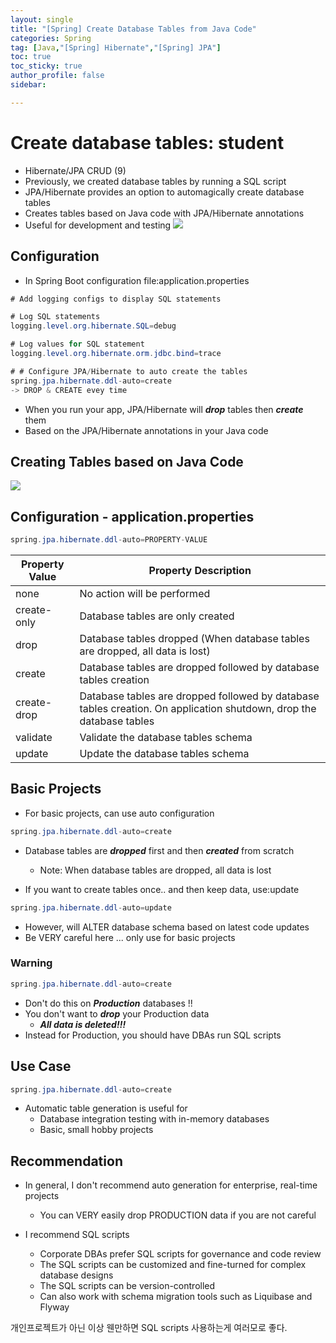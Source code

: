 ```yaml
---
layout: single
title: "[Spring] Create Database Tables from Java Code"
categories: Spring
tag: [Java,"[Spring] Hibernate","[Spring] JPA"]
toc: true
toc_sticky: true
author_profile: false
sidebar:

---
```

# Create database tables: student
- Hibernate/JPA CRUD (9)
- Previously, we created database tables by running a SQL script
- JPA/Hibernate provides an option to automagically create database tables
- Creates tables based on Java code with JPA/Hibernate annotations
- Useful for development and testing
![](https://i.imgur.com/TXCpSX6.png)

## Configuration
- In Spring Boot configuration file:application.properties


```java
# Add logging configs to display SQL statements  

# Log SQL statements  
logging.level.org.hibernate.SQL=debug  

# Log values for SQL statement  
logging.level.org.hibernate.orm.jdbc.bind=trace

# # Configure JPA/Hibernate to auto create the tables
spring.jpa.hibernate.ddl-auto=create
-> DROP & CREATE evey time
```
- When you run your app, JPA/Hibernate will ***drop*** tables then ***create*** them
- Based on the JPA/Hibernate annotations in your Java code

## Creating Tables based on Java Code
![](https://i.imgur.com/OXbE00U.png)


## Configuration - application.properties

```java
spring.jpa.hibernate.ddl-auto=PROPERTY-VALUE
```

| Property Value | Property Description                                                                                                |
| -------------- | ------------------------------------------------------------------------------------------------------------------- |
| none           | No action will be performed                                                                                         |
| create-only    | Database tables are only created                                                                                    |
| drop           | Database tables dropped (When database tables are dropped, all data is lost)                                        |
| create         | Database tables are dropped followed by database tables creation                                                    |
| create-drop    | Database tables are dropped followed by database tables creation. On application shutdown, drop the database tables |
| validate       | Validate the database tables schema                                                                                 |
| update         | Update the database tables schema                                                                                   |


## Basic Projects
- For basic projects, can use auto configuration
```java
spring.jpa.hibernate.ddl-auto=create
```
- Database tables are ***dropped*** first and then ***created*** from scratch
	- Note: When database tables are dropped, all data is lost

- If you want to create tables once.. and then keep data, use:update
```java
spring.jpa.hibernate.ddl-auto=update
```
- However, will ALTER database schema based on latest code updates
- Be VERY careful here ... only use for basic projects

### Warning

```java
spring.jpa.hibernate.ddl-auto=create
```
- Don't do this on ***Production*** databases !!
- You don't want to ***drop*** your Production data
	- ***All data is deleted!!!***
-  Instead for Production, you should have DBAs run SQL scripts

## Use Case

```java
spring.jpa.hibernate.ddl-auto=create
```
- Automatic table generation is useful for
	- Database integration testing with in-memory databases
	- Basic, small hobby projects

## Recommendation
- In general, I don't recommend auto generation for enterprise, real-time projects
	- You can VERY easily drop PRODUCTION data if you are not careful

- I recommend SQL scripts
	- Corporate DBAs prefer SQL scripts for governance and code review
	- The SQL scripts can be customized and fine-turned for complex database designs
	- The SQL scripts can be version-controlled
	- Can also work with schema migration tools such as Liquibase and Flyway

개인프로젝트가 아닌 이상
웬만하면 SQL scripts 사용하는게 여러모로 좋다.